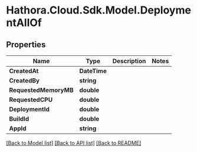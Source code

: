 # Hathora.Cloud.Sdk.Model.DeploymentAllOf

## Properties

Name | Type | Description | Notes
------------ | ------------- | ------------- | -------------
**CreatedAt** | **DateTime** |  | 
**CreatedBy** | **string** |  | 
**RequestedMemoryMB** | **double** |  | 
**RequestedCPU** | **double** |  | 
**DeploymentId** | **double** |  | 
**BuildId** | **double** |  | 
**AppId** | **string** |  | 

[[Back to Model list]](../README.md#documentation-for-models) [[Back to API list]](../README.md#documentation-for-api-endpoints) [[Back to README]](../README.md)

